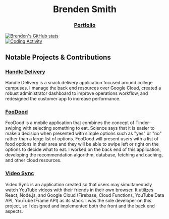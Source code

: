# <div align="center">Brenden Smith</div>
<h3 align='center'>
  <a href="https://brenden-smith.com">Portfolio</a>
</h3>

[![Brenden's GitHub stats](https://github-readme-stats.vercel.app/api?username=Brenden-Smith&count_private=true&theme=dark)](https://github.com/anuraghazra/github-readme-stats)  
[![Coding Activity](https://github-readme-stats.vercel.app/api/wakatime?username=@brendensmith&langs_count=5&layout=default&custom_title=Activity%20Since%20April.%202023&range=all_time&theme=dark)]([https://github.com/Brenden-Smith](https://wakatime.com/@brendensmith))

## Notable Projects & Contributions

### [Handle Delivery](https://handledelivery.com)

Handle Delivery is a snack delivery application focused around college campuses. I manage the back end resources over Google Cloud, created a robust administrator dashboard to improve operations workflow, and redesigned the customer app to increase performance.

### [FooDood](https://www.foodood.dev)

FooDood is a mobile application that combines the concept of Tinder-swiping with selecting something to eat. Science says that it is easier to make a decision when presented with simple options such as "yes" or "no" rather than a large list of options. FooDood will present users with a list of food options in their area and they will be able to swipe left or right on the options to decide what to eat. I worked on the back end of this application, developing the recommendation algorithm, database, fetching and caching, and other cloud resources.

### [Video Sync](https://github.com/Brenden-Smith/Video-Sync)
Video Sync is an application created so that users may simultaneously watch YouTube videos with their friends in their own browser. It utilizes React, Node.js, and Google Cloud (Firebase, Cloud Functions, YouTube Data API, YouTube IFrame API) as its stack. I was the sole developer on this project, so I designed and implemented both the front and the back end aspects.
